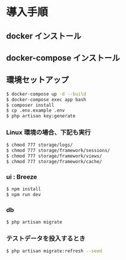 # 導入手順

## docker インストール

## docker-compose インストール

## 環境セットアップ
```bash
$ docker-compose up -d --build
$ docker-compose exec app bash
$ composer install
$ cp .env.example .env
$ php artisan key:generate
```

### Linux 環境の場合、下記も実行
```bash
$ chmod 777 storage/logs/
$ chmod 777 storage/framework/sessions/
$ chmod 777 storage/framework/views/
$ chmod 777 storage/framework/cache/
```

### ui : Breeze
```bash
$ npm install
$ npm run dev
```

### db
```bash
$ php artisan migrate
```

### テストデータを投入するとき
```bash
$ php artisan migrate:refresh --seed
```
